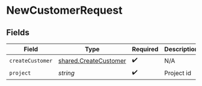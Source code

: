 # NewCustomerRequest


## Fields

| Field                                                          | Type                                                           | Required                                                       | Description                                                    |
| -------------------------------------------------------------- | -------------------------------------------------------------- | -------------------------------------------------------------- | -------------------------------------------------------------- |
| `createCustomer`                                               | [shared.CreateCustomer](../../models/shared/createcustomer.md) | :heavy_check_mark:                                             | N/A                                                            |
| `project`                                                      | *string*                                                       | :heavy_check_mark:                                             | Project id                                                     |